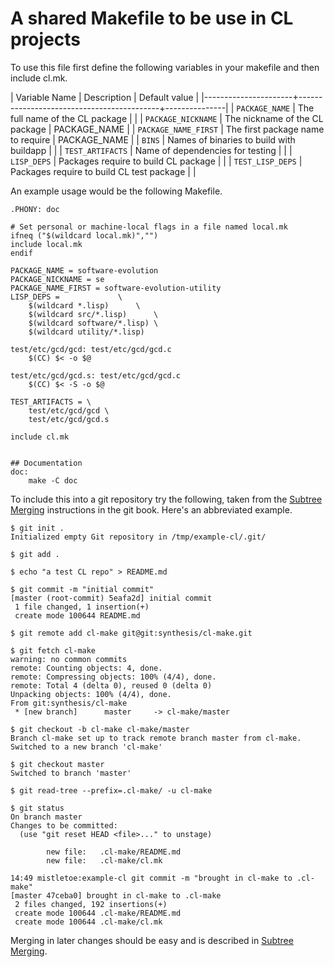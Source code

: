 # A shared Makefile to be use in CL projects

To use this file first define the following variables in your makefile
and then include cl.mk.

| Variable Name        | Description                               | Default value |
|----------------------+-------------------------------------------+---------------|
| `PACKAGE_NAME`       | The full name of the CL package           |               |
| `PACKAGE_NICKNAME`   | The nickname of the CL package            | PACKAGE_NAME  |
| `PACKAGE_NAME_FIRST` | The first package name to require         | PACKAGE_NAME  |
| `BINS`               | Names of binaries to build with buildapp  |               |
| `TEST_ARTIFACTS`     | Name of dependencies for testing          |               |
| `LISP_DEPS`          | Packages require to build CL package      |               |
| `TEST_LISP_DEPS`     | Packages require to build CL test package |               |

An example usage would be the following Makefile.

```make
.PHONY: doc

# Set personal or machine-local flags in a file named local.mk
ifneq ("$(wildcard local.mk)","")
include local.mk
endif

PACKAGE_NAME = software-evolution
PACKAGE_NICKNAME = se
PACKAGE_NAME_FIRST = software-evolution-utility
LISP_DEPS =				\
	$(wildcard *.lisp) 		\
	$(wildcard src/*.lisp)		\
	$(wildcard software/*.lisp)	\
	$(wildcard utility/*.lisp)

test/etc/gcd/gcd: test/etc/gcd/gcd.c
	$(CC) $< -o $@

test/etc/gcd/gcd.s: test/etc/gcd/gcd.c
	$(CC) $< -S -o $@

TEST_ARTIFACTS = \
	test/etc/gcd/gcd \
	test/etc/gcd/gcd.s

include cl.mk


## Documentation
doc:
	make -C doc
```

To include this into a git repository try the following, taken from
the
[Subtree Merging](https://git-scm.com/book/en/v1/Git-Tools-Subtree-Merging)
instructions in the git book.  Here's an abbreviated example.

    $ git init .
    Initialized empty Git repository in /tmp/example-cl/.git/

    $ git add .

    $ echo "a test CL repo" > README.md

    $ git commit -m "initial commit"
    [master (root-commit) 5eafa2d] initial commit
     1 file changed, 1 insertion(+)
     create mode 100644 README.md

    $ git remote add cl-make git@git:synthesis/cl-make.git

    $ git fetch cl-make
    warning: no common commits
    remote: Counting objects: 4, done.
    remote: Compressing objects: 100% (4/4), done.
    remote: Total 4 (delta 0), reused 0 (delta 0)
    Unpacking objects: 100% (4/4), done.
    From git:synthesis/cl-make
     * [new branch]      master     -> cl-make/master

    $ git checkout -b cl-make cl-make/master
    Branch cl-make set up to track remote branch master from cl-make.
    Switched to a new branch 'cl-make'

    $ git checkout master
    Switched to branch 'master'

    $ git read-tree --prefix=.cl-make/ -u cl-make

    $ git status
    On branch master
    Changes to be committed:
      (use "git reset HEAD <file>..." to unstage)

            new file:   .cl-make/README.md
            new file:   .cl-make/cl.mk

    14:49 mistletoe:example-cl git commit -m "brought in cl-make to .cl-make"
    [master 47ceba0] brought in cl-make to .cl-make
     2 files changed, 192 insertions(+)
     create mode 100644 .cl-make/README.md
     create mode 100644 .cl-make/cl.mk

Merging in later changes should be easy and is described in
[Subtree Merging](https://git-scm.com/book/en/v1/Git-Tools-Subtree-Merging).
